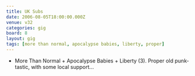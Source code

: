 ```yaml
---
title: UK Subs
date: 2006-08-05T18:00:00.000Z
venue: v32
categories: gig
board: 8
layout: gig
tags: [more than normal, apocalypse babies, liberty, proper]
---
```

+ More Than Normal + Apocalypse Babies + Liberty (3). Proper old punk-tastic, with some local support...